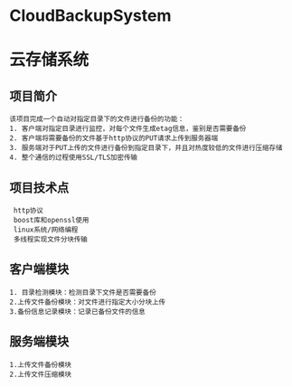 # CloudBackupSystem
# 云存储系统

## 项目简介
    该项目完成一个自动对指定目录下的文件进行备份的功能：
    1. 客户端对指定目录进行监控，对每个文件生成etag信息，鉴别是否需要备份
    2. 客户端将需要备份的文件基于http协议的PUT请求上传到服务器端 
    3. 服务端对于PUT上传的文件进行备份到指定目录下，并且对热度较低的文件进行压缩存储
    4. 整个通信的过程使用SSL/TLS加密传输 
## 项目技术点
     http协议
     boost库和openssl使用
     linux系统/网络编程
     多线程实现文件分块传输
## 客户端模块
    1. 目录检测模块：检测目录下文件是否需要备份
    2.上传文件备份模块：对文件进行指定大小分块上传
    3.备份信息记录模块：记录已备份文件的信息

## 服务端模块
    1.上传文件备份模块
    2.上传文件压缩模块
